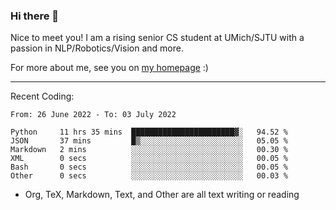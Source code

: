 ### Hi there 👋

Nice to meet you! I am a rising senior CS student at UMich/SJTU with a passion in NLP/Robotics/Vision and more. 

For more about me, see you on [my homepage](https://jiayipan.me) :)

---

Recent Coding:
<!--START_SECTION:waka-->

```text
From: 26 June 2022 - To: 03 July 2022

Python     11 hrs 35 mins  ███████████████████████▓░   94.52 %
JSON       37 mins         █▒░░░░░░░░░░░░░░░░░░░░░░░   05.05 %
Markdown   2 mins          ░░░░░░░░░░░░░░░░░░░░░░░░░   00.30 %
XML        0 secs          ░░░░░░░░░░░░░░░░░░░░░░░░░   00.05 %
Bash       0 secs          ░░░░░░░░░░░░░░░░░░░░░░░░░   00.05 %
Other      0 secs          ░░░░░░░░░░░░░░░░░░░░░░░░░   00.03 %
```

<!--END_SECTION:waka-->
- Org, TeX, Markdown, Text, and Other are all text writing or reading
